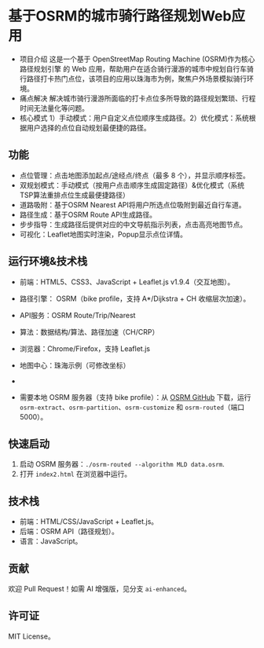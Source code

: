 # 基于OSRM的城市骑行路径规划Web应用
- 项目介绍
这是一个基于 OpenStreetMap Routing Machine (OSRM)作为核心路径规划引擎 的 Web 应用，帮助用户在适合骑行漫游的城市中规划自行车骑行路径打卡热门点位，该项目的应用以珠海市为例，聚焦户外场景模拟骑行环境。
- 痛点解决
解决城市骑行漫游所面临的打卡点位多所导致的路径规划繁琐、行程时间无法量化等问题。
- 核心模式
  1）手动模式：用户自定义点位顺序生成路径。2）优化模式：系统根据用户选择的点位自动规划最便捷的路径。

## 功能
- 点位管理：点击地图添加起点/途经点/终点（最多 8 个），并显示顺序标签。
- 双规划模式：手动模式（按用户点击顺序生成固定路径）&优化模式（系统TSP算法重排点位生成最便捷路径）
- 道路吸附：基于OSRM Nearest API将用户所选点位吸附到最近自行车道。
- 路径生成：基于OSRM Route API生成路径。
- 步步指导：生成路径后提供对应的中文导航指示列表，点击高亮地图节点。
- 可视化：Leaflet地图实时渲染，Popup显示点位详情。

## 运行环境&技术栈
- 前端：HTML5、CSS3、JavaScript + Leaflet.js v1.9.4（交互地图）。
- 路径引擎： OSRM（bike profile，支持 A*/Dijkstra + CH 收缩层次加速）。
- API服务：OSRM Route/Trip/Nearest
- 算法：数据结构/算法、路径加速（CH/CRP）
- 浏览器：Chrome/Firefox，支持 Leaflet.js
- 地图中心：珠海示例（可修改坐标）

- 
- 需要本地 OSRM 服务器（支持 bike profile）：从 [OSRM GitHub](https://github.com/Project-OSRM/osrm-backend) 下载，运行 `osrm-extract`、`osrm-partition`、`osrm-customize` 和 `osrm-routed`（端口 5000）。

## 快速启动
1. 启动 OSRM 服务器：`./osrm-routed --algorithm MLD data.osrm`.
2. 打开 `index2.html` 在浏览器中运行。

## 技术栈
- 前端：HTML/CSS/JavaScript + Leaflet.js。
- 后端：OSRM API（路径规划）。
- 语言：JavaScript。

## 贡献
欢迎 Pull Request！如需 AI 增强版，见分支 `ai-enhanced`。

## 许可证
MIT License。
